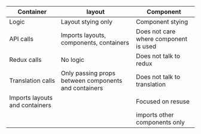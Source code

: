 | Container                      | layout                                               | Component                             |
|--------------------------------|------------------------------------------------------|---------------------------------------|
| Logic                          | Layout stying only                                   | Component stying                      |
| API calls                      | Imports layouts, components, containers              | Does not care where component is used |
| Redux calls                    | No logic                                             | Does not talk to redux                |
| Translation calls              | Only passing props between components and containers | Does not talk to translation          |
| Imports layouts and containers |                                                      | Focused on resuse                     |
|                                |                                                      | imports other components only         |

